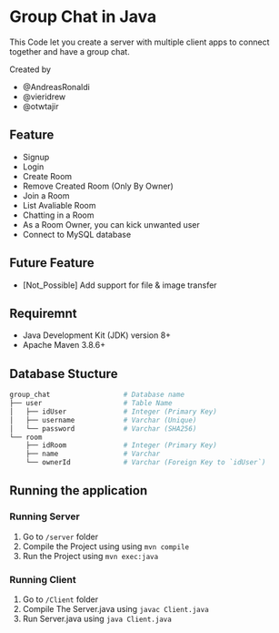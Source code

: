 # Group Chat in Java

This Code let you create a server with multiple client apps to connect together and have a group chat.

Created by

- @AndreasRonaldi
- @vieridrew
- @otwtajir

## Feature

- Signup
- Login
- Create Room
- Remove Created Room (Only By Owner)
- Join a Room
- List Avaliable Room
- Chatting in a Room
- As a Room Owner, you can kick unwanted user
- Connect to MySQL database

## Future Feature

- [Not_Possible] Add support for file & image transfer

## Requiremnt

- Java Development Kit (JDK) version 8+
- Apache Maven 3.8.6+

## Database Stucture

```bash
group_chat                  # Database name
├── user                    # Table Name
│   ├── idUser              # Integer (Primary Key) 
│   ├── username            # Varchar (Unique)
│   └── password            # Varchar (SHA256)
└── room
    ├── idRoom              # Integer (Primary Key) 
    ├── name                # Varchar
    └── ownerId             # Varchar (Foreign Key to `idUser`)
```

## Running the application

### Running Server

1. Go to `/server` folder
2. Compile the Project using using `mvn compile`
3. Run the Project using `mvn exec:java`

### Running Client

1. Go to `/Client` folder
2. Compile The Server.java using `javac Client.java`
3. Run Server.java using `java Client.java`
